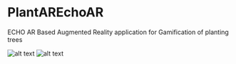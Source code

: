 # PlantAREchoAR

ECHO AR Based Augmented Reality application for Gamification of planting trees


![alt text](https://github.com/akashjha011/PlantAREchoAR/blob/master/echoAR.jpg?raw=true)
![alt text](https://github.com/akashjha011/PlantAREchoAR/blob/master/echoAR2.jpg?raw=true)
